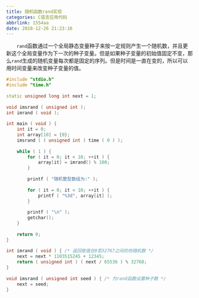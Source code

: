 ```yaml
---
title: 随机函数rand实现
categories: C语言应用代码
abbrlink: 1554aa
date: 2018-12-26 21:23:16
---
```

&emsp;&emsp;`rand`函数通过一个全局静态变量种子来按一定规则产生一个随机数，并且更新这个全局变量作为下一次的种子变量。但是如果种子变量的初始值固定不变，那么`rand`生成的随机变量每次都是固定的序列。但是时间是一直在变的，所以可以用时间变量来改变种子变量的值。

``` cpp
#include "stdio.h"
#include "time.h"
​
static unsigned long int next = 1;
​
void imsrand ( unsigned int );
int imrand ( void );
​
int main ( void ) {
    int it = 0;
    int array[10] = {0};
    imsrand ( ( unsigned int ) time ( 0 ) );
​
    while ( 1 ) {
        for ( it = 0; it < 10; ++it ) {
            array[it] = imrand() % 100;
        }
​
        printf ( "随机整型数组为:" );
​
        for ( it = 0; it < 10; ++it ) {
            printf ( "%3d", array[it] );
        }
​
        printf ( "\n" );
        getchar();
    }
​
    return 0;
}
​
int imrand ( void ) { /* 返回取值在0至32767之间的伪随机数 */
    next = next * 1103515245 + 12345;
    return ( unsigned int ) ( next / 65536 ) % 32768;
}
​
void imsrand ( unsigned int seed ) { /* 为rand函数设置种子数 */
    next = seed;
}
```